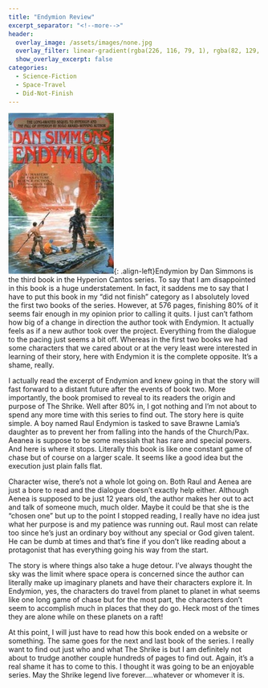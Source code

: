 ```yaml
---
title: "Endymion Review"
excerpt_separator: "<!--more-->"
header:
  overlay_image: /assets/images/none.jpg
  overlay_filter: linear-gradient(rgba(226, 116, 79, 1), rgba(82, 129, 150, 1))
  show_overlay_excerpt: false
categories:
  - Science-Fiction
  - Space-Travel
  - Did-Not-Finish
---
```

![endymion-cover](/assets/images/endymion.jpg){: .align-left}Endymion by Dan Simmons is the third book in the Hyperion Cantos series. To say that I am disappointed in this book is a huge understatement. In fact, it saddens me to say that I have to put this book in my “did not finish” category as I absolutely loved the first two books of the series. However, at 576 pages, finishing 80% of it seems fair enough in my opinion prior to calling it quits. I just can’t fathom how big of a change in direction the author took with Endymion. It actually feels as if a new author took over the project. Everything from the dialogue to the pacing just seems a bit off. Whereas in the first two books we had some characters that we cared about or at the very least were interested in learning of their story, here with Endymion it is the complete opposite. It’s a shame, really.

I actually read the excerpt of Endymion and knew going in that the story will fast forward to a distant future after the events of book two. More importantly, the book promised to reveal to its readers the origin and purpose of The Shrike. Well after 80% in, I got nothing and I’m not about to spend any more time with this series to find out. The story here is quite simple. A boy named Raul Endymion is tasked to save Brawne Lamia’s daughter as to prevent her from falling into the hands of the Church/Pax. Aeanea is suppose to be some messiah that has rare and special powers. And here is where it stops. Literally this book is like one constant game of chase but of course on a larger scale. It seems like a good idea but the execution just plain falls flat.

Character wise, there’s not a whole lot going on. Both Raul and Aenea are just a bore to read and the dialogue doesn’t exactly help either. Although Aenea is supposed to be just 12 years old, the author makes her out to act and talk of someone much, much older. Maybe it could be that she is the “chosen one” but up to the point I stopped reading, I really have no idea just what her purpose is and my patience was running out. Raul most can relate too since he’s just an ordinary boy without any special or God given talent. He can be dumb at times and that’s fine if you don’t like reading about a protagonist that has everything going his way from the start.

The story is where things also take a huge detour. I’ve always thought the sky was the limit where space opera is concerned since the author can literally make up imaginary planets and have their characters explore it. In Endymion, yes, the characters do travel from planet to planet in what seems like one long game of chase but for the most part, the characters don’t seem to accomplish much in places that they do go. Heck most of the times they are alone while on these planets on a raft!

At this point, I will just have to read how this book ended on a website or something. The same goes for the next and last book of the series. I really want to find out just who and what The Shrike is but I am definitely not about to trudge another couple hundreds of pages to find out. Again, it’s a real shame it has to come to this. I thought it was going to be an enjoyable series. May the Shrike legend live forever….whatever or whomever it is.
